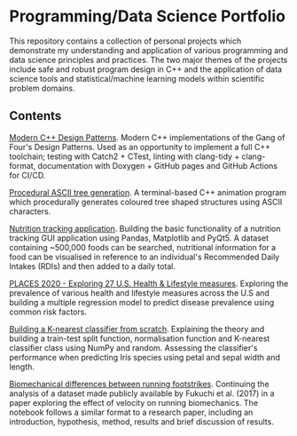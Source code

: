 # Programming/Data Science Portfolio

This repository contains a collection of personal projects which demonstrate my understanding and application of various programming and data science principles and practices. The two major themes of the projects include safe and robust program design in C++ and the application of data science tools and statistical/machine learning models within scientific problem domains.

## Contents

[Modern C++ Design Patterns](https://github.com/JamesBMiddleton/DesignPatterns). Modern C++ implementations of the Gang of Four's Design Patterns. Used as an opportunity to implement a full C++ toolchain; testing with Catch2 + CTest, linting with clang-tidy + clang-format, documentation with Doxygen + GitHub pages and GitHub Actions for CI/CD.

[Procedural ASCII tree generation](https://github.com/JamesBMiddleton/ASCII_tree_2). A terminal-based C++ animation program which procedurally generates coloured tree shaped structures using ASCII characters. 

[Nutrition tracking application](https://github.com/JamesBMiddleton/portfolio_projects/blob/main/nutrition_tracker/README.md). Building the basic functionality of a nutrition tracking GUI application using Pandas, Matplotlib and PyQt5. A dataset containing ~500,000 foods can be searched, nutritional information for a food can be visualised in reference to an individual's Recommended Daily Intakes (RDIs) and then added to a daily total.

[PLACES 2020 - Exploring 27 U.S. Health & Lifestyle measures](https://nbviewer.jupyter.org/github/JamesBMiddleton/portfolio_projects/blob/main/places_2020/Notebook.ipynb). Exploring the prevalence of various health and lifestyle measures across the U.S and building a multiple regression model to predict disease prevalence using common risk factors. 

[Building a K-nearest classifier from scratch](https://nbviewer.jupyter.org/github/JamesBMiddleton/portfolio_projects/blob/main/k_nearest_classifier/Notebook.ipynb). Explaining the theory and building a train-test split function, normalisation function and K-nearest classifier class using NumPy and random. Assessing the classifier's performance when predicting Iris species using petal and sepal width and length.

[Biomechanical differences between running footstrikes](https://nbviewer.jupyter.org/github/JamesBMiddleton/portfolio_projects/blob/main/footstrike_biomechanics/Notebook.ipynb). Continuing the analysis of a dataset made publicly available by Fukuchi et al. (2017) in a paper exploring the effect of velocity on running biomechanics. The notebook follows a similar format to a research paper, including an introduction, hypothesis, method, results and brief discussion of results.
